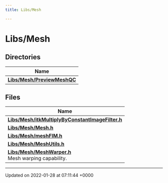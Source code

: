 ```yaml
---
title: Libs/Mesh

---
```


# Libs/Mesh



## Directories

| Name           |
| -------------- |
| **[Libs/Mesh/PreviewMeshQC](../Files/dir_409787ee32d93aa6a212981d92e6dc9a.md#dir-libs/mesh/previewmeshqc)**  |

## Files

| Name           |
| -------------- |
| **[Libs/Mesh/itkMultiplyByConstantImageFilter.h](../Files/itkMultiplyByConstantImageFilter_8h.md#file-itkmultiplybyconstantimagefilter.h)**  |
| **[Libs/Mesh/Mesh.h](../Files/Mesh_8h.md#file-mesh.h)**  |
| **[Libs/Mesh/meshFIM.h](../Files/meshFIM_8h.md#file-meshfim.h)**  |
| **[Libs/Mesh/MeshUtils.h](../Files/MeshUtils_8h.md#file-meshutils.h)**  |
| **[Libs/Mesh/MeshWarper.h](../Files/MeshWarper_8h.md#file-meshwarper.h)** <br>Mesh warping capability.  |






-------------------------------

Updated on 2022-01-28 at 07:11:44 +0000
